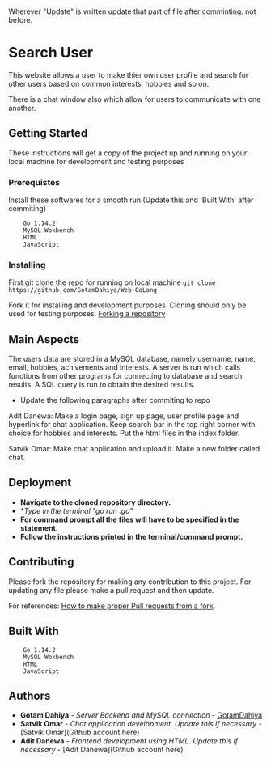 ### 
Wherever "Update" is written update that part of file after comminting. not before.

# Search User
This website allows a user to make thier own user profile and search for other users based on common interests, hobbies and so on.

There is a chat window also which allow for users to communicate with one another.

## Getting Started
These instructions will get a copy of the project up and running on your local machine for development and testing purposes

### Prerequistes
Install these softwares for a smooth run.(Update this and 'Built With' after commiting)
```Technologies Used :
    Go 1.14.2
    MySQL Wokbench
    HTML
    JavaScript
```

### Installing
First git clone the repo for running on local machine
``` git clone https://github.com/GotamDahiya/Web-GoLang ```

Fork it for installing and development purposes. Cloning should only be used for testing purposes.
[Forking a repository](https://help.github.com/en/github/getting-started-with-github/fork-a-repo)

## Main Aspects
The users data are stored in a MySQL database, namely username, name, email, hobbies, achivements and interests. A server is run which calls functions from other programs for connecting to database and search results. A SQL query is run to obtain the desired results. 

* Update the following paragraphs after commiting to repo

Adit Danewa:
Make a login page, sign up page, user profile page and hyperlink for chat application. Keep search bar in the top right corner with choice for hobbies and interests. Put the html files in the index folder.

Satvik Omar:
Make chat application and upload it. Make a new folder called chat.

## Deployment
* **Navigate to the cloned repository directory.**
* **Type in the terminal "go run *.go"**
* **For command prompt all the files will have to be specified in the statement.**
* **Follow the instructions printed in the terminal/command prompt.**

## Contributing

Please fork the repository for making any contribution to this project. For updating any file please make a pull request and then update.

For references: [How to make proper Pull requests from a fork](https://help.github.com/en/github/collaborating-with-issues-and-pull-requests/creating-a-pull-request-from-a-fork).


## Built With
```Technologies Used :
    Go 1.14.2
    MySQL Wokbench
    HTML
    JavaScript
```

## Authors
* **Gotam Dahiya** - *Server Backend and MySQL connection* - [GotamDahiya](https://github.com/GotamDahiya)
* **Satvik Omar** - *Chat application development. Update this if necessary* - [Satvik Omar](Github account here)
* **Adit Danewa** - *Frontend development using HTML. Update this if necessary* - [Adit Danewa](Github account here)

  